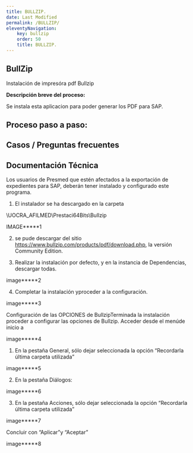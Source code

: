 ```yaml
---
title: BULLZIP.
date: Last Modified
permalink: /BULLZIP/
eleventyNavigation:
    key: bullzip
    order: 50
    title: BULLZIP.
---
```

## **BullZip**

Instalación de impresóra pdf Bullzip


**Descripción breve del proceso:**

Se instala esta aplicacion para poder generar los PDF para SAP.

## Proceso paso a paso:



## **Casos / Preguntas frecuentes**



## Documentación Técnica

Los usuarios de Presmed que estén afectados a la exportación de expedientes para SAP, deberán tener instalado y configurado este programa.

1. El instalador se ha descargado en la carpeta 

\\UOCRA_AFILMED\Prestaci64Bits\Bullzip


IMAGE*****1

2. se pude descargar del sitio https://www.bullzip.com/products/pdf/download.php, la versión Community Edition.

3. Realizar la instalación por defecto, y en la instancia de Dependencias, descargar todas.

image*****2

4. Completar la instalación yproceder a la configuración.

image*****3

Configuración de las OPCIONES de BullzipTerminada la instalación proceder a configurar las opciones de Bullzip. Acceder desde el menúde inicio a

image*****4

1. En la pestaña General, sólo dejar seleccionada la opción “Recordarla última carpeta utilizada”


image*****5

2. En la pestaña Diálogos:

image*****6

3. En la pestaña Acciones, sólo dejar seleccionada la opción “Recordarla última carpeta utilizada”

image*****7

Concluir con “Aplicar”y “Aceptar”

image*****8
